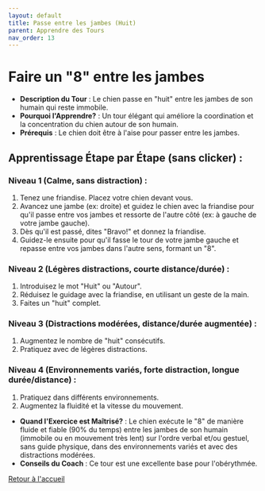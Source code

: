 ```yaml
---
layout: default
title: Passe entre les jambes (Huit)
parent: Apprendre des Tours
nav_order: 13
---
```


# Faire un "8" entre les jambes
- **Description du Tour** : Le chien passe en "huit" entre les jambes de son humain qui reste immobile.
- **Pourquoi l'Apprendre?** : Un tour élégant qui améliore la coordination et la concentration du chien autour de son humain.
- **Prérequis** : Le chien doit être à l'aise pour passer entre les jambes.

## Apprentissage Étape par Étape (sans clicker) :

### Niveau 1 (Calme, sans distraction) :
1. Tenez une friandise. Placez votre chien devant vous.
2. Avancez une jambe (ex: droite) et guidez le chien avec la friandise pour qu'il passe entre vos jambes et ressorte de l'autre côté (ex: à gauche de votre jambe gauche).
3. Dès qu'il est passé, dites "Bravo!" et donnez la friandise.
4. Guidez-le ensuite pour qu'il fasse le tour de votre jambe gauche et repasse entre vos jambes dans l'autre sens, formant un "8".

### Niveau 2 (Légères distractions, courte distance/durée) :
1. Introduisez le mot "Huit" ou "Autour".
2. Réduisez le guidage avec la friandise, en utilisant un geste de la main.
3. Faites un "huit" complet.

### Niveau 3 (Distractions modérées, distance/durée augmentée) :
1. Augmentez le nombre de "huit" consécutifs.
2. Pratiquez avec de légères distractions.

### Niveau 4 (Environnements variés, forte distraction, longue durée/distance) :
1. Pratiquez dans différents environnements.
2. Augmentez la fluidité et la vitesse du mouvement.

- **Quand l'Exercice est Maîtrisé?** : Le chien exécute le "8" de manière fluide et fiable (90% du temps) entre les jambes de son humain (immobile ou en mouvement très lent) sur l'ordre verbal et/ou gestuel, sans guide physique, dans des environnements variés et avec des distractions modérées.
- **Conseils du Coach** : Ce tour est une excellente base pour l'obérythmée. 

[Retour à l'accueil](../index.md) 